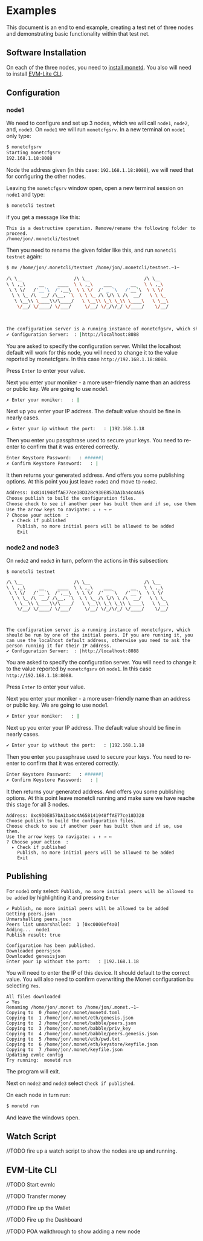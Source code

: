 # Examples

This document is an end to end example, creating a test net of three nodes and
demonstrating basic functionality within that test net.

## Software Installation

On each of the three nodes, you need to [install monetd](install.md). You also will need to install [EVM-Lite CLI](evm-lite-cli.md).

## Configuration

### node1

We need to configure and set up 3 nodes, which we will call `node1`, `node2`, and, `node3`. On `node1` we will run `monetcfgsrv`. In a new terminal on `node1` only type:
```bash
$ monetcfgsrv
Starting monetcfgsrv
192.168.1.18:8088
```

Node the address given (in this case: `192.168.1.18:8088`), we will need that for configuring the other nodes.  

Leaving the `monetcfgsrv` window open, open a new terminal session on `node1` and type:

```bash
$ monetcli testnet
```

if you get a message like this:
```
This is a destructive operation. Remove/rename the following folder to proceed.
/home/jon/.monetcli/testnet
```

Then you need to rename the given folder like this, and run `monetcli testnet` again:

```bash
$ mv /home/jon/.monetcli/testnet /home/jon/.monetcli/testnet.~1~
```

```bash
/\ \__                   /\ \__                    /\ \__   
\ \ ,_\     __     ____  \ \ ,_\    ___       __   \ \ ,_\  
 \ \ \/   /'__`\  /',__\  \ \ \/  /' _ `\   /'__`\  \ \ \/  
  \ \ \_ /\  __/ /\__, `\  \ \ \_ /\ \/\ \ /\  __/   \ \ \_ 
   \ \__\\ \____\\/\____/   \ \__\\ \_\ \_\\ \____\   \ \__\
    \/__/ \/____/ \/___/     \/__/ \/_/\/_/ \/____/    \/__/
                                                            
                                                            

The configuration server is a running instance of monetcfgsrv, which should be run by one of the initial peers. If you are running it, you can use the localhost default address, otherwise you need to ask the person running it for their IP address.
✔ Configuration Server:  : |http://localhost:8088
```

You are asked to specify the configuration server. Whilst the localhost default will work for this node, you will need to change it to the value reported by monetcfgsrv. In this case `http://192.168.1.18:8088`.

Press `Enter` to enter your value. 

Next you enter your moniker - a more user-friendly name than an address or public key. We are going to use node1.
```bash
✗ Enter your moniker:   : |
```

Next up you enter your IP address. The default value should be fine in nearly cases.

```bash
✔ Enter your ip without the port:   : |192.168.1.18
```

Then you enter you passphrase used to secure your keys. You need to re-enter to confirm that it was entered correctly. 

```bash
Enter Keystore Password:   : ######|
✗ Confirm Keystore Password:   : |
```

It then returns your generated address. And offers you some publishing options. At this point you just leave `node1` and move to `node2`.  

```bash
Address: 0x8141948ffAE77ce18D328c930E857DA1ba4c4A65
Choose publish to build the configuration files.
Choose check to see if another peer has built them and if so, use them.
Use the arrow keys to navigate: ↓ ↑ → ← 
? Choose your action  : 
  ▸ Check if published
    Publish, no more initial peers will be allowed to be added
    Exit
```

### node2 and node3

On `node2` and `node3` in turn, peform the actions in this subsection:

```
$ monetcli testnet

/\ \__                   /\ \__                    /\ \__   
\ \ ,_\     __     ____  \ \ ,_\    ___       __   \ \ ,_\  
 \ \ \/   /'__`\  /',__\  \ \ \/  /' _ `\   /'__`\  \ \ \/  
  \ \ \_ /\  __/ /\__, `\  \ \ \_ /\ \/\ \ /\  __/   \ \ \_ 
   \ \__\\ \____\\/\____/   \ \__\\ \_\ \_\\ \____\   \ \__\
    \/__/ \/____/ \/___/     \/__/ \/_/\/_/ \/____/    \/__/
                                                            
                                                            

The configuration server is a running instance of monetcfgsrv, which should be run by one of the initial peers. If you are running it, you can use the localhost default address, otherwise you need to ask the person running it for their IP address.
✔ Configuration Server:  : |http://localhost:8088
```

You are asked to specify the configuration server. You will need to change it to the value reported by `monetcfgsrv` on `node1`. In this case `http://192.168.1.18:8088`.

Press `Enter` to enter your value. 

Next you enter your moniker - a more user-friendly name than an address or public key. We are going to use node1.
```bash
✗ Enter your moniker:   : |
```

Next up you enter your IP address. The default value should be fine in nearly cases.

```bash
✔ Enter your ip without the port:   : |192.168.1.18
```

Then you enter you passphrase used to secure your keys. You need to re-enter to confirm that it was entered correctly. 

```bash
Enter Keystore Password:   : ######|
✗ Confirm Keystore Password:   : |
```

It then returns your generated address. And offers you some publishing options. At this point leave monetcli running and make sure we have reache this stage for all 3 nodes. 

```
Address: 0xc930E857DA1ba4c4A658141948ffAE77ce18D328
Choose publish to build the configuration files.
Choose check to see if another peer has built them and if so, use them.
Use the arrow keys to navigate: ↓ ↑ → ← 
? Choose your action  : 
  ▸ Check if published
    Publish, no more initial peers will be allowed to be added
    Exit
```

## Publishing

For `node1` only select: `Publish, no more initial peers will be allowed to be added` by highlighting it and pressing `Enter`

```
✔ Publish, no more initial peers will be allowed to be added
Getting peers.json
Unmarshalling peers.json
Peers list unmarshalled:  1 [0xc0000ef4a0]
Adding...  node1
Publish result: true

Configuration has been published.
Downloaded peersjson
Downloaded genesisjson
Enter your ip without the port:   : |192.168.1.18
```

You will need to enter the IP of this device. It should default to the correct value.  You will also need to confirm overwriting the Monet configuration bu selecting `Yes`.

```
All files downloaded
✔ Yes
Renaming /home/jon/.monet to /home/jon/.monet.~1~
Copying to  0 /home/jon/.monet/monetd.toml
Copying to  1 /home/jon/.monet/eth/genesis.json
Copying to  2 /home/jon/.monet/babble/peers.json
Copying to  3 /home/jon/.monet/babble/priv_key
Copying to  4 /home/jon/.monet/babble/peers.genesis.json
Copying to  5 /home/jon/.monet/eth/pwd.txt
Copying to  6 /home/jon/.monet/eth/keystore/keyfile.json
Copying to  7 /home/jon/.monet/keyfile.json
Updating evmlc config
Try running:  monetd run
```

The program will exit. 

Next on `node2` and `node3` select `Check if published`. 


On each node in turn run:

```bash
$ monetd run
```

And leave the windows open. 

## Watch Script

//TODO fire up a watch script to show the nodes are up and running. 

## EVM-Lite CLI
//TODO Start evmlc

//TODO Transfer money 

//TODO Fire up the Wallet

//TODO Fire up the Dashboard

//TODO POA walkthrough to show adding a new node 

